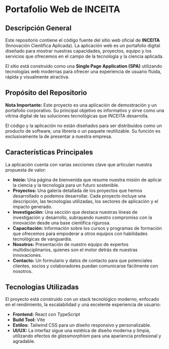 # Portafolio Web de INCEITA

## Descripción General

Este repositorio contiene el código fuente del sitio web oficial de **INCEITA** (Innovación Científica Aplicada). La aplicación web es un portafolio digital diseñado para mostrar nuestras capacidades, proyectos, equipo y los servicios que ofrecemos en el campo de la tecnología y la ciencia aplicada.

El sitio está construido como una **Single Page Application (SPA)** utilizando tecnologías web modernas para ofrecer una experiencia de usuario fluida, rápida y visualmente atractiva.

## Propósito del Repositorio

**Nota Importante:** Este proyecto es una aplicación de demostración y un portafolio corporativo. Su principal objetivo es informativo y sirve como una vitrina digital de las soluciones tecnológicas que INCEITA desarrolla.

El código y la aplicación no están diseñados para ser distribuidos como un producto de software, una librería o un paquete reutilizable. Su función es exclusivamente la de presentar a nuestra empresa.

## Características Principales

La aplicación cuenta con varias secciones clave que articulan nuestra propuesta de valor:

- **Inicio:** Una página de bienvenida que resume nuestra misión de aplicar la ciencia y la tecnología para un futuro sostenible.
- **Proyectos:** Una galería detallada de los proyectos que hemos desarrollado o podemos desarrollar. Cada proyecto incluye una descripción, las tecnologías utilizadas, los sectores de aplicación y el impacto generado.
- **Investigación:** Una sección que destaca nuestras líneas de investigación y desarrollo, subrayando nuestro compromiso con la innovación desde una base científica rigurosa.
- **Capacitación:** Información sobre los cursos y programas de formación que ofrecemos para empoderar a otros equipos con habilidades tecnológicas de vanguardia.
- **Nosotros:** Presentación de nuestro equipo de expertos multidisciplinarios, quienes son el motor detrás de nuestras innovaciones.
- **Contacto:** Un formulario y datos de contacto para que potenciales clientes, socios y colaboradores puedan comunicarse fácilmente con nosotros.

## Tecnologías Utilizadas

El proyecto está construido con un stack tecnológico moderno, enfocado en el rendimiento, la escalabilidad y una excelente experiencia de usuario:

- **Frontend:** React con TypeScript
- **Build Tool:** Vite
- **Estilos:** Tailwind CSS para un diseño responsivo y personalizable.
- **UI/UX:** La interfaz sigue una estética de diseño moderna y limpia, utilizando efectos de *glassmorphism* para una apariencia profesional y agradable.
